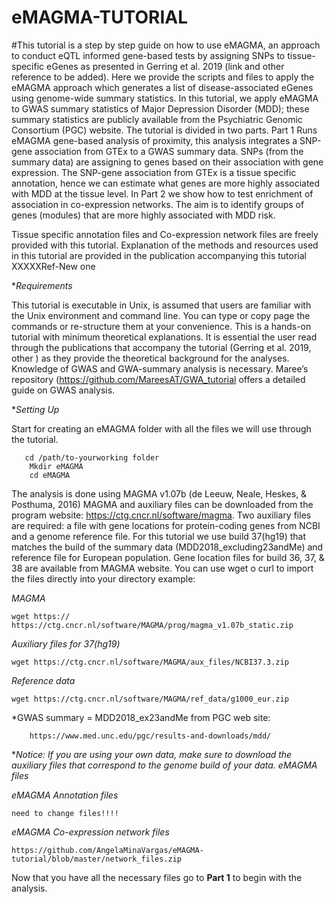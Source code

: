 # eMAGMA-TUTORIAL

#This tutorial is a step by step guide on how to use eMAGMA, an approach to conduct eQTL informed gene-based tests by assigning SNPs to tissue-specific eGenes as presented in Gerring et al. 2019 (link and other reference to be added). Here we provide the scripts and files to apply the eMAGMA approach which generates a list of disease-associated eGenes using genome-wide summary statistics. In this tutorial, we apply eMAGMA to GWAS summary statistics of Major Depression Disorder (MDD); these summary statistics are publicly available from the Psychiatric Genomic Consortium (PGC) website. The tutorial is divided in two parts. Part 1 Runs eMAGMA gene-based analysis of proximity, this analysis integrates a SNP-gene association from GTEx to a GWAS summary data.  SNPs (from the summary data) are assigning to genes based on their association with gene expression. The SNP-gene association from GTEx is a tissue specific annotation, hence we can estimate what genes are more highly associated with MDD at the tissue level. In Part 2 we show how to test enrichment of association in co-expression networks. The aim is to identify groups of genes (modules) that are more highly associated with MDD risk. 

Tissue specific annotation files and Co-expression network files are freely provided with this tutorial. Explanation of the methods and resources used in this tutorial are provided in the publication accompanying this tutorial XXXXXRef-New one

**Requirements* 

This tutorial is executable in Unix, is assumed that users are familiar with the Unix environment and command line. You can type or copy page the commands or re-structure them at your convenience. This is a hands-on tutorial with minimum theoretical explanations. It is essential the user read through the publications that accompany the tutorial (Gerring et al. 2019, other ) as they provide the theoretical background for the analyses. Knowledge of GWAS and GWA-summary analysis is necessary. Maree’s repository (https://github.com/MareesAT/GWA_tutorial offers a detailed guide on GWAS analysis.


**Setting Up*

Start for creating an eMAGMA folder with all the files we will use through the tutorial.
       
       cd /path/to-yourworking folder
        Mkdir eMAGMA
        cd eMAGMA
        
The analysis is done using MAGMA v1.07b (de Leeuw, Neale, Heskes, & Posthuma, 2016) MAGMA and auxiliary files can be downloaded from the program website: https://ctg.cncr.nl/software/magma. Two auxiliary files are required: a file with gene locations for protein-coding genes from NCBI and a genome reference file. For this tutorial we use build 37(hg19) that matches the build of the summary data (MDD2018_excluding23andMe) and reference file for European population. Gene location files for build 36, 37, & 38 are available from MAGMA website. You can use wget o curl to import the files directly into your directory example:

*MAGMA*
    
    wget https:// https://ctg.cncr.nl/software/MAGMA/prog/magma_v1.07b_static.zip

*Auxiliary files for 37(hg19)*
        
    wget https://ctg.cncr.nl/software/MAGMA/aux_files/NCBI37.3.zip

*Reference data*
    
    wget https://ctg.cncr.nl/software/MAGMA/ref_data/g1000_eur.zip

*GWAS summary = MDD2018_ex23andMe from PGC web site: 
        
        https://www.med.unc.edu/pgc/results-and-downloads/mdd/
        
        
**Notice: If you are using your own data, make sure to download the auxiliary files that correspond to the genome build of your data.
eMAGMA files*

*eMAGMA Annotation files*
    
    need to change files!!!!  

*eMAGMA Co-expression network files*

    https://github.com/AngelaMinaVargas/eMAGMA-tutorial/blob/master/network_files.zip 


Now that you have all the necessary files go to **Part 1** to begin with the analysis.
